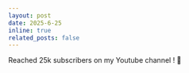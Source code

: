 ```yaml
---
layout: post
date: 2025-6-25
inline: true
related_posts: false
---
```


Reached 25k subscribers on my Youtube channel ! 🎉